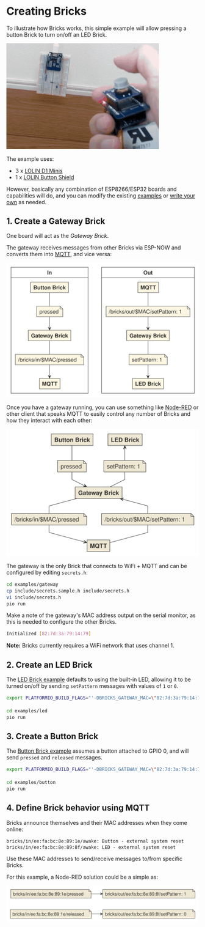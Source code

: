 # Creating Bricks

To illustrate how Bricks works, this simple example will allow pressing
a button Brick to turn on/off an LED Brick.

<img src=/docs/example.gif width=400>

The example uses:

- 3 x [LOLIN D1 Minis](https://www.aliexpress.com/item/32529101036.html)
- 1 x [LOLIN Button Shield](https://www.aliexpress.com/item/32575988167.html)

However, basically any combination of ESP8266/ESP32 boards and capabilities will do, and you can modify the existing [examples](/examples) or [write your own](/docs/integrate.md) as needed.

## 1. Create a Gateway Brick

One board will act as the _Gateway Brick_.

The gateway receives messages from other Bricks via ESP-NOW and converts them into [MQTT](https://mqtt.org/), and vice versa:

<img src=/docs/gateway.svg>

Once you have a gateway running, you can use something like [Node-RED](https://nodered.org/) or other client that speaks MQTT to easily control any number of Bricks and how they interact with each other:

<img src=/docs/combine.svg>

The gateway is the only Brick that connects to WiFi + MQTT and can be configured by editing `secrets.h`:

```bash
cd examples/gateway
cp include/secrets.sample.h include/secrets.h
vi include/secrets.h
pio run
```

Make a note of the gateway's MAC address output on the serial monitor, as this is needed to configure the other Bricks.

```bash
Initialized [82:7d:3a:79:14:79]
```

**Note:** Bricks currently requires a WiFi network that uses channel 1.

## 2. Create an LED Brick

The [LED Brick example](/examples/led) defaults to using the built-in LED, allowing it to
be turned on/off by sending `setPattern` messages with values of `1` or `0`.

```bash
export PLATFORMIO_BUILD_FLAGS="'-DBRICKS_GATEWAY_MAC=\"82:7d:3a:79:14:79\"'"

cd examples/led
pio run
```

## 3. Create a Button Brick

The [Button Brick example](/examples/button) assumes a button attached
to GPIO 0, and will send `pressed` and `released` messages.

```bash
export PLATFORMIO_BUILD_FLAGS="'-DBRICKS_GATEWAY_MAC=\"82:7d:3a:79:14:79\"'"

cd examples/button
pio run
```

## 4. Define Brick behavior using MQTT

Bricks announce themselves and their MAC addresses when they come online:

```mqtt
bricks/in/ee:fa:bc:8e:89:1e/awake: Button - external system reset
bricks/in/ee:fa:bc:8e:89:8f/awake: LED - external system reset
```

Use these MAC addresses to send/receive messages to/from specific
Bricks.

For this example, a Node-RED solution could be a simple as:

<img src=/docs/mqtt.svg>

